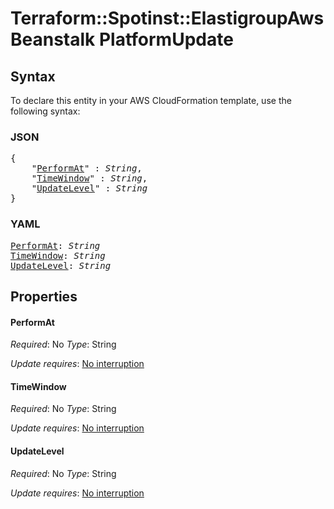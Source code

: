 # Terraform::Spotinst::ElastigroupAwsBeanstalk PlatformUpdate

## Syntax

To declare this entity in your AWS CloudFormation template, use the following syntax:

### JSON

<pre>
{
    "<a href="#performat" title="PerformAt">PerformAt</a>" : <i>String</i>,
    "<a href="#timewindow" title="TimeWindow">TimeWindow</a>" : <i>String</i>,
    "<a href="#updatelevel" title="UpdateLevel">UpdateLevel</a>" : <i>String</i>
}
</pre>

### YAML

<pre>
<a href="#performat" title="PerformAt">PerformAt</a>: <i>String</i>
<a href="#timewindow" title="TimeWindow">TimeWindow</a>: <i>String</i>
<a href="#updatelevel" title="UpdateLevel">UpdateLevel</a>: <i>String</i>
</pre>

## Properties

#### PerformAt

_Required_: No
_Type_: String

_Update requires_: [No interruption](https://docs.aws.amazon.com/AWSCloudFormation/latest/UserGuide/using-cfn-updating-stacks-update-behaviors.html#update-no-interrupt)

#### TimeWindow

_Required_: No
_Type_: String

_Update requires_: [No interruption](https://docs.aws.amazon.com/AWSCloudFormation/latest/UserGuide/using-cfn-updating-stacks-update-behaviors.html#update-no-interrupt)

#### UpdateLevel

_Required_: No
_Type_: String

_Update requires_: [No interruption](https://docs.aws.amazon.com/AWSCloudFormation/latest/UserGuide/using-cfn-updating-stacks-update-behaviors.html#update-no-interrupt)

